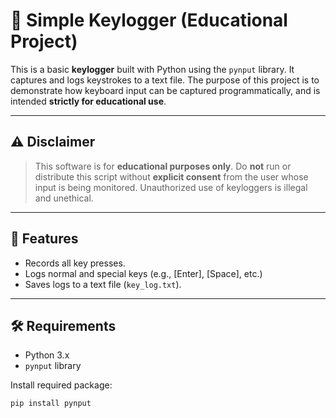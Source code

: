 # 🧠 Simple Keylogger (Educational Project)

This is a basic **keylogger** built with Python using the `pynput` library. It captures and logs keystrokes to a text file. The purpose of this project is to demonstrate how keyboard input can be captured programmatically, and is intended **strictly for educational use**.

---

## ⚠️ Disclaimer

> This software is for **educational purposes only**. Do **not** run or distribute this script without **explicit consent** from the user whose input is being monitored. Unauthorized use of keyloggers is illegal and unethical.

---

## 📌 Features

- Records all key presses.
- Logs normal and special keys (e.g., [Enter], [Space], etc.)
- Saves logs to a text file (`key_log.txt`).

---

## 🛠️ Requirements

- Python 3.x
- `pynput` library

Install required package:
```bash
pip install pynput
